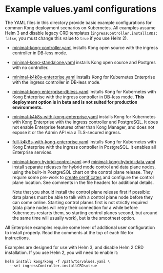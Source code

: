 # Example values.yaml configurations

The YAML files in this directory provide basic example configurations for
common Kong deployment scenarios on Kubernetes. All examples assume Helm 3 and
disable legacy CRD templates (`ingressController.installCRDs: false`; you must
change this value to `true` if you use Helm 2).

* [minimal-kong-controller.yaml](minimal-kong-controller.yaml) installs Kong
  open source with the ingress controller in DB-less mode.

* [minimal-kong-standalone.yaml](minimal-kong-standalone.yaml) installs Kong
  open source and Postgres with no controller.

* [minimal-k4k8s-enterprise.yaml](minimal-k4k8s-enterprise.yaml) installs Kong
  for Kubernetes Enterprise with the ingress controller in DB-less mode.

* [minimal-kong-enterprise-dbless.yaml](minimal-kong-enterprise-dbless.yaml)
  installs Kong for Kubernetes with Kong Enterprise with the ingress controller
  in DB-less mode. **This deployment option is in beta and is not suited for
  production environments.**

* [minimal-k4k8s-with-kong-enterprise.yaml](minimal-k4k8s-with-kong-enterprise.yaml)
  installs Kong for Kubernetes with Kong Enterprise with the ingress controller
  and PostgreSQL. It does not enable Enterprise features other than Kong
  Manager, and does not expose it or the Admin API via a TLS-secured ingress.

* [full-k4k8s-with-kong-enterprise.yaml](full-k4k8s-with-kong-enterprise.yaml)
  installs Kong for Kubernetes with Kong Enterprise with the ingress controller
  in PostgreSQL. It enables all Enterprise services.

* [minimal-kong-hybrid-control.yaml](minimal-kong-hybrid-control.yaml) and
  [minimal-kong-hybrid-data.yaml](minimal-kong-hybrid-data.yaml) install
  separate releases for hybrid mode control and data plane nodes, using the
  built-in PostgreSQL chart on the control plane release. They require some
  pre-work to [create certificates](https://github.com/Kong/charts/blob/main/charts/kong/README.md#certificates)
  and configure the control plane location. See comments in the file headers
  for additional details.

  Note that you should install the control plane release first if possible:
  data planes must be able to talk with a control plane node before they can
  come online. Starting control planes first is not strictly required (data
  plane nodes will retry their connection for a while before Kubernetes
  restarts them, so starting control planes second, but around the same time
  will usually work), but is the smoothest option.

All Enterprise examples require some level of additional user configuration to
install properly. Read the comments at the top of each file for instructions.

Examples are designed for use with Helm 3, and disable Helm 2 CRD installation.
If you use Helm 2, you will need to enable it:

```
helm install kong/kong -f /path/to/values.yaml \
  --set ingressController.installCRDs=true
```
